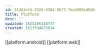 ```yaml
---
id: 31dd1ef6-222d-4384-8b77-7ea3003ed8db
title: Platform
desc: ''
updated: 1623206130747
created: 1613334675834
---
```


[[platform.android]]
[[platform.web]]
